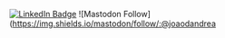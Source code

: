 [![LinkedIn Badge](https://img.shields.io/badge/LinkedIn-Profile-informational?style=flat&logo=linkedin&logoColor=white&color=0D76A8)](https://www.linkedin.com/in/joaoluizdandrea/)
![Mastodon Follow](https://img.shields.io/mastodon/follow/:@joaodandrea





